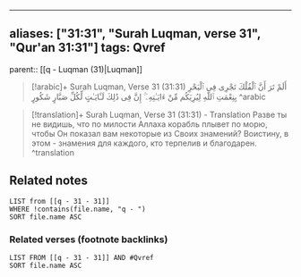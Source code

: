 
---
aliases: ["31:31", "Surah Luqman, verse 31", "Qur'an 31:31"]
tags: Qvref
---

parent:: [[q - Luqman (31)|Luqman]]

> [!arabic]+ Surah Luqman, Verse 31 (31:31)
> <span class="quran-arabic">أَلَمْ تَرَ أَنَّ ٱلْفُلْكَ تَجْرِى فِى ٱلْبَحْرِ بِنِعْمَتِ ٱللَّهِ لِيُرِيَكُم مِّنْ ءَايَـٰتِهِۦٓ ۚ إِنَّ فِى ذَٰلِكَ لَـَٔايَـٰتٍ لِّكُلِّ صَبَّارٍ شَكُورٍ</span>
^arabic

> [!translation]+ Surah Luqman, Verse 31 (31:31) - Translation
> Разве ты не видишь, что по милости Аллаха корабль плывет по морю, чтобы Он показал вам некоторые из Своих знамений? Воистину, в этом - знамения для каждого, кто терпелив и благодарен.
^translation



## Related notes
```dataview
LIST from [[q - 31 - 31]]
WHERE !contains(file.name, "q - ")
SORT file.name ASC
```

### Related verses (footnote backlinks)
```dataview
LIST FROM [[q - 31 - 31]] AND #Qvref
SORT file.name ASC
```

